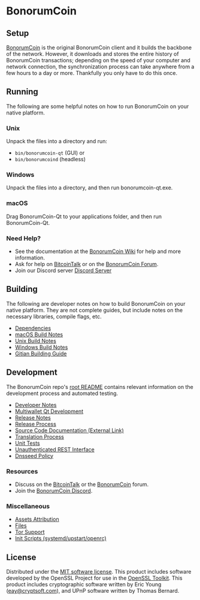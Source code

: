 BonorumCoin
=============

Setup
---------------------
[BonorumCoin](http://bonorumcoin.org/wallet) is the original BonorumCoin client and it builds the backbone of the network. However, it downloads and stores the entire history of BonorumCoin transactions; depending on the speed of your computer and network connection, the synchronization process can take anywhere from a few hours to a day or more. Thankfully you only have to do this once.

Running
---------------------
The following are some helpful notes on how to run BonorumCoin on your native platform.

### Unix

Unpack the files into a directory and run:

- `bin/bonorumcoin-qt` (GUI) or
- `bin/bonorumcoind` (headless)

### Windows

Unpack the files into a directory, and then run bonorumcoin-qt.exe.

### macOS

Drag BonorumCoin-Qt to your applications folder, and then run BonorumCoin-Qt.

### Need Help?

* See the documentation at the [BonorumCoin Wiki](https://github.com/BonorumCoin-Project/BonorumCoin/wiki)
for help and more information.
* Ask for help on [BitcoinTalk](https://bitcointalk.org/index.php?topic=1262920.0) or on the [BonorumCoin Forum](http://forum.bonorumcoin.org/).
* Join our Discord server [Discord Server](https://discord.bonorumcoin.org)

Building
---------------------
The following are developer notes on how to build BonorumCoin on your native platform. They are not complete guides, but include notes on the necessary libraries, compile flags, etc.

- [Dependencies](dependencies.md)
- [macOS Build Notes](build-osx.md)
- [Unix Build Notes](build-unix.md)
- [Windows Build Notes](build-windows.md)
- [Gitian Building Guide](gitian-building.md)

Development
---------------------
The BonorumCoin repo's [root README](/README.md) contains relevant information on the development process and automated testing.

- [Developer Notes](developer-notes.md)
- [Multiwallet Qt Development](multiwallet-qt.md)
- [Release Notes](release-notes.md)
- [Release Process](release-process.md)
- [Source Code Documentation (External Link)](https://www.fuzzbawls.pw/bonorumcoin/doxygen/)
- [Translation Process](translation_process.md)
- [Unit Tests](unit-tests.md)
- [Unauthenticated REST Interface](REST-interface.md)
- [Dnsseed Policy](dnsseed-policy.md)

### Resources
* Discuss on the [BitcoinTalk](https://bitcointalk.org/index.php?topic=1262920.0) or the [BonorumCoin](http://forum.bonorumcoin.org/) forum.
* Join the [BonorumCoin Discord](https://discord.bonorumcoin.org).

### Miscellaneous
- [Assets Attribution](assets-attribution.md)
- [Files](files.md)
- [Tor Support](tor.md)
- [Init Scripts (systemd/upstart/openrc)](init.md)

License
---------------------
Distributed under the [MIT software license](/COPYING).
This product includes software developed by the OpenSSL Project for use in the [OpenSSL Toolkit](https://www.openssl.org/). This product includes
cryptographic software written by Eric Young ([eay@cryptsoft.com](mailto:eay@cryptsoft.com)), and UPnP software written by Thomas Bernard.
